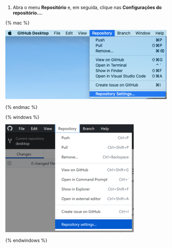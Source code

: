 1. Abra o menu **Repositório** e, em seguida, clique nas **Configurações do repositório...**.

  {% mac %}

  ![Opção de menu de configurações do repositório no aplicativo Mac](/assets/images/help/desktop/mac-repository-settings.png)

  {% endmac %}

  {% windows %}

  ![Opção do menu de configurações do repositório no aplicativo Windows](/assets/images/help/desktop/windows-repository-settings.png)

  {% endwindows %}
  
